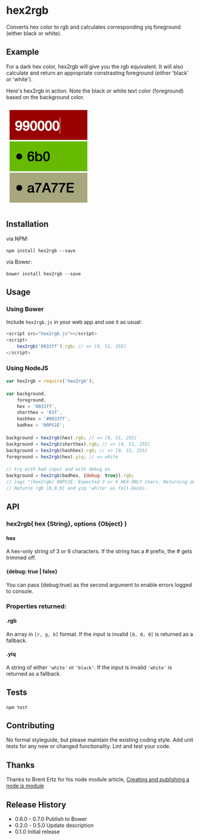hex2rgb
=======

Converts hex color to rgb and calculates corresponding yiq foreground (either black or white).


## Example

For a dark hex color, hex2rgb will give you the rgb equivalent. It will also calculate and return an appropriate constrasting foreground (either 'black' or 'white').

Here's hex2rgb in action. Note the black or white text color (foreground) based on the background color.

![example.png](example.png)

## Installation

via NPM:

`npm install hex2rgb --save`

via Bower:

`bower install hex2rgb --save`

## Usage

### Using Bower

Include `hex2rgb.js` in your web app and use it as usual:

```js
<script src="hex2rgb.js"></script>
<script>
	hex2rgb('0033ff').rgb; // => [0, 51, 255]
</script>
```

### Using NodeJS

```js
var hex2rgb = require('hex2rgb');

var background,
	foreground,
	hex = '0033ff',
	shorthex = '03f',
	hashhex = '#0033ff',
	badhex = '00PS1E';

background = hex2rgb(hex).rgb; // => [0, 51, 255]
background = hex2rgb(shorthex).rgb; // => [0, 51, 255]
background = hex2rgb(hashhex).rgb; // => [0, 51, 255]
foreground = hex2rgb(hex).yiq; // => white

// try with bad input and with debug on
background = hex2rgb(badhex, {debug: true}).rgb;
// logs "(hex2rgb) 00PS1E: Expected 3 or 6 HEX-ONLY chars. Returning defaults."
// Returns rgb [0,0,0] and yiq 'white' as fall-backs.


```

## API

### hex2rgb( hex {String}, options {Object} )

#### hex
A hex-only string of 3 or 6 characters. If the string has a # prefix, the # gets trimmed off.

#### {debug: true | false}

You can pass {debug:true} as the second argument to enable errors logged to console.

### Properties returned:

#### .rgb
An array in `[r, g, b]` format. If the input is invalid `[0, 0, 0]` is returned as a fallback.

#### .yiq
A string of either `'white'` or `'black'`. If the input is invalid `'white'` is returned as a fallback.

## Tests

`npm test`

## Contributing

No formal styleguide, but please maintain the existing coding style. Add unit tests for any new or changed functionality. Lint and test your code.

## Thanks
Thanks to Brent Ertz for his node module article, [Creating and publishing a node.js module](https://quickleft.com/blog/creating-and-publishing-a-node-js-module/)


## Release History

- 0.6.0 - 0.7.0 Publish to Bower
- 0.2.0 - 0.5.0 Update description
- 0.1.0 Initial release